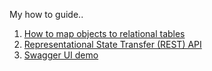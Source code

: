 
My how to guide..  
  
  
1. [How to map objects to relational tables](https://ahoque.org/object-relational-mapping)
2. [Representational State Transfer (REST) API](https://ahoque.org/rest-api)
3. [Swagger UI demo](https://ahoque.org/swagger-demo)
